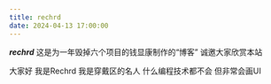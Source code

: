 ```yaml
---
title: rechrd
date: 2024-04-13 17:00:00
---
```


***rechrd***
这是为一年毁掉六个项目的钱显康制作的“博客” 诚邀大家欣赏本站

大家好
我是Rechrd
我是穿戴区的名人
什么编程技术都不会
但非常会画UI
